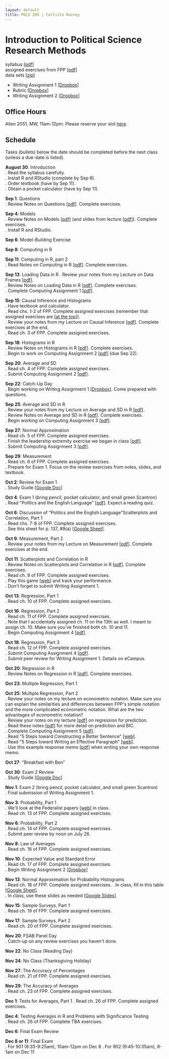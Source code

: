 ```yaml
---
layout: default
title: POLS 209 | Carlisle Rainey
---
```


# Introduction to Political Science Research Methods

syllabus [[pdf](files/syllabus.pdf)]  
assigned exercises from FPP [[pdf](files/fpp-exercises.pdf)]  
data sets [[zip](data/data.zip)]  

- Writing Assignment 1 [[Dropbox](https://www.dropbox.com/s/jfq0quuzklroesq/writing-assignment-1.docx?dl=0)]  
- Rubric [[Dropbox](https://www.dropbox.com/s/zkz7nv7jt0dkquf/Rubric-Writing%20Assignment%201.pdf?dl=0)]  
- Writing Assignment 2 [[Dropbox](https://www.dropbox.com/s/icggw47uza08841/writing-assignment-2.pdf?dl=0)]  


## Office Hours

Allen 2051, MW, 11am-12pm. Please reserve your slot [here](http://www.calendly.com/carlislerainey).  

## Schedule

Tasks (bullets) below the date should be completed before the next class (unless a due-date is listed).

**August 30**: Introduction  
. Read the syllabus carefully.  
. Install R and RStudio (complete by Sep 6).  
. Order textbook (have by Sep 11).  
. Obtain a pocket calculator (have by Sep 11).  

**Sep 1**: Questions  
. Review Notes on Questions [[pdf](files/notes-02-questions.pdf)]. Complete exercises.  

**Sep 4**: Models  
. Review Notes on Models [[pdf](files/notes-03-models.pdf)] (and slides from lecture [[pdf](files/slides-03-models.pdf)]). Complete exercises.  
. Install R and RStudio.  

**Sep 6**: Model-Building Exercise  

**Sep 8**: Computing in R

**Sep 11**: Computing in R, part 2  
. Read Notes on Computing in R [[pdf](files/notes-04-computing.pdf)]. Complete exercises.  

**Sep 13**: Loading Data in R
. Review your notes from my Lecture on Data Frames [[pdf](files/data-frames.pdf)].  
. Review Notes on Loading Data in R [[pdf](files/notes-05-loading-data.pdf)]. Complete exercises.  
. Complete Computing Assignment 1 [[pdf](files/r-assign-01.pdf)].  

**Sep 15**: Causal Inference and Histograms  
. Have textbook and calculator.  
. Read chs. 1-2 of FPP. Complete assigned exercises (remember that assigned exercises are [[at the top](files/fpp-exercises.pdf)]).  
. Review your notes from my Lecture on Causal Inference [[pdf](files/slides-06-causal-inf.pdf)]. Complete exercises at the end.  
. Read ch. 3 of FPP. Complete assigned exercises.  

**Sep 18**: Histograms in R  
. Review Notes on Histograms in R [[pdf](files/notes-08-histograms-r.pdf)]. Complete exercises.  
. Begin to work on Computing Assignment 2 [[pdf](files/r-assign-02.pdf)] (due Sep 22).  

**Sep 20**: Average and SD  
. Read ch. 4 of FPP. Complete assigned exercises.  
. Submit Computing Assignment 2 [[pdf](files/r-assign-02.pdf)].  

**Sep 22**: Catch-Up Day  
. Begin working on Writing Assignment 1 [[Dropbox](https://www.dropbox.com/s/jfq0quuzklroesq/writing-assignment-1.docx?dl=0)]. Come prepared with questions.

**Sep 25**: Average and SD in R  
. Review your notes from my Lecture on Average and SD in R [[pdf](files/mean-sd.pdf)].  
. Review Notes on Average and SD in R [[pdf](files/notes-10-average-sd-r.pdf)]. Complete exercises.  
. Begin working on Computing Assignment 3 [[pdf](files/r-assign-03.pdf)].  

**Sep 27**: Normal Approximation  
. Read ch. 5 of FPP. Complete assigned exercises.  
. Finish the leadership extremity exercise we began in class [[pdf](files/leadership-extremity.pdf)].  
. Submit Computing Assignment 3 [[pdf](files/r-assign-03.pdf)].  

**Sep 29**: Measurement  
. Read ch. 6 of FPP. Complete assigned exercises.  
. Prepare for Exam 1. Focus on the review exercises from notes, slides, and textbook.  

**Oct 2**: Review for Exam 1  
. Study Guide [[Google Doc](https://docs.google.com/document/d/19WF7hCjFCnCWdCwYDDisxWmMCUmapI4wJdb-rnOdsuo/edit?usp=sharing)]  

**Oct 4**: Exam 1 (bring pencil, pocket calculator, and small green Scantron)  
. Read "Politics and the English Language" [[pdf](https://faculty.washington.edu/rsoder/EDLPS579/HonorsOrwellPoliticsEnglishLanguage.pdf)]. Expect a reading quiz.  

**Oct 6**: Discussion of "Politics and the English Language"Scatterplots and Correlation, Part 1  
. Read chs. 7-8 of FPP. Complete assigned exercises.  
. See this sheet for p. 137, #9(a) [[Google Sheet](https://docs.google.com/spreadsheets/d/1Y2EuRIcbuZk6eu9WWUaNXSWnqJMi9XBXrA27BzqSeKk/edit?usp=sharing)].  

**Oct 9**: Measurement, Part 2  
. Review your notes from my Lecture on Measurement [[pdf](files/measures.pdf)]. Complete exercises at the end.  

**Oct 11**: Scatterplots and Correlation in R  
. Review Notes on Scatterplots and Correlation in R [[pdf](files/notes-18-correlation-r.pdf)]. Complete exercises.  
. Read ch. 9 of FPP. Complete assigned exercises.  
. Play this game [[web](http://www.rossmanchance.com/applets/GuessCorrelation.html)] and track your performance.  
. Don't forget to submit Writing Assignment 1.  

**Oct 13**: Regression, Part 1  
. Read ch. 10 of FPP. Complete assigned exercises.

**Oct 16**: Regression, Part 2  
. Read ch. 11 of FPP. Complete assigned exercises.  
. Note that I accidentally assigned ch. 11 on the 13th as well. I meant to assign ch. 10. Make sure you've finished both ch. 10 and 11.  
. Begin Computing Assignment 4 [[pdf](files/r-assign-04.pdf)].  

**Oct 18**: Regression, Part 3  
. Read ch. 12 of FPP. Complete assigned exercises.  
. Submit Computing Assignment 4 [[pdf](files/r-assign-04.pdf)].  
. Submit peer review for Writing Assignment 1. Details on eCampus.

**Oct 20**: Regression in R  
. Review Notes on Regression in R [[pdf](files/notes-23-regression-r.pdf)]. Complete exercises.  

**Oct 23**: Multiple Regression, Part 1  

 **Oct 25**: Multiple Regression, Part 2  
 . Review your notes on my lecture on econometric notation. Make sure you can explain the similarities and differences between FPP's simple notation and the more complicated econometric notation. What are the two advantages of econometric notation?  
 . Review your notes on my lecture [[pdf](files/slides-regression.pdf)] on regression for prediction.  
 . Read these notes [[pdf](files/notes-multiple-regression-r.pdf)] for more detail on prediction and BIC.  
 . Complete Computing Assignment 5 [[pdf](files/r-assign-05.pdf)].  
 . Read "5 Steps toward Constructing a Better Sentence" [[web](https://eebatou.wordpress.com/2011/09/02/writing-5-steps-toward-constructing-a-better-sentence/)].  
 . Read "5 Steps toward Writing an Effective Paragraph" [[web](https://eebatou.wordpress.com/2007/01/21/5-steps-to-a-writing-an-effective-paragraph/)].  
 . Use this example response memo [[pdf](files/response-memo-example.pdf)] when writing your own response memo.  

**Oct 27**: "Breakfast with Ben"  

**Oct 30**: Exam 2 Review  
. Study Guide [[Google Doc](https://docs.google.com/document/d/1aRe1GgbJhoUTltteX-WPEJb-ImDVXq4FHz4QMuhThBY/edit?usp=sharing)]  


**Nov 1**:  Exam 2 (bring pencil, pocket calculator, and small green Scantron)  
. Final submission of Writing Assignment 1.

**Nov 3**: Probability, Part 1  
. We'll look at the Federalist papers [[web](http://www.foundingfathers.info/federalistpapers/fedindex.htm)] in class.  
. Read ch. 13 of FPP. Complete assigned exercises.  

**Nov 6**: Probability, Part 2  
. Read ch. 14 of FPP. Complete assigned exercises.  
. Submit peer review by noon on July 26.

**Nov 8**: Law of Averages  
. Read ch. 16 of FPP. Complete assigned exercises.  

**Nov 10**: Expected Value and Standard Error  
. Read ch. 17 of FPP. Complete assigned exercises.  
. Begin Writing Assignment 2 [[Dropbox](https://www.dropbox.com/s/icggw47uza08841/writing-assignment-2.pdf?dl=0)]  

**Nov 13**: Normal Approximation for Probability Histograms  
. Read ch. 18 of FPP. Complete assigned exercises.
. In class, fill in this table [[Google Sheet](https://docs.google.com/spreadsheets/d/1uiBoSY49F_o3C9_H_9cpaAFtP9Cpby16z9XW_aymZXc/edit?usp=sharing)].  
. In class, use these slides as needed [[Google Slides](https://docs.google.com/presentation/d/1SOUFFnB3VvILGscV5qOGxJnKJjHIHdbhFzxyB7SEJ8Y/edit?usp=sharing)].  

**Nov 15**: Sample Surveys, Part 1  
. Read ch. 19 of FPP. Complete assigned exercises.  

**Nov 17**: Sample Surveys, Part 2  
. Read ch. 20 of FPP. Complete assigned exercises.  

**Nov 20**: FSAB Panel Day  
. Catch-up on any review exercises you haven't done.

**Nov 22**: No Class (Reading Day)  

**Nov 24**: No Class (Thanksgiving Holiday)  

**Nov 27**: The Accuracy of Percentages  
. Read ch. 21 of FPP. Complete assigned exercises.  

**Nov 29**: The Accuracy of Averages  
. Read ch. 23 of FPP. Complete assigned exercises.  

**Dec 1**: Tests for Averages, Part 1
. Read ch. 26 of FPP. Complete assigned exercises.  

**Dec 4**: Testing Averages in R and Problems with Significance Testing  
. Read ch. 26 of FPP. Complete TBA exercises.  

**Dec 6**: Final Exam Review  

**Dec 8 or 11**: Final Exam  
. For 901 (8:35-9:25am), 10am-12pm on Dec 8
. For 902 (9:45-10:35am), 8-1am on Dec 11
